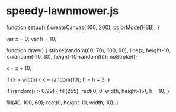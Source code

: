 # speedy-lawnmower.js

function setup() {
  createCanvas(400, 200);
  colorMode(HSB);
}

var x = 0;
var h = 10;

function draw() {
  stroke(random(60, 70), 100, 90);
  line(x, height-10, x+random(-10, 10), height-10-random(h));
  noStroke();

  x = x + 10;

  if (x > width) {
    x = random(10);
    h = h + 3;
  }

  if (random() > 0.99) {
    fill(255);
    rect(0, 0, width, height-15);
    h = 10;
  }

  fill(40, 100, 60);
  rect(0, height-10, width, 10);
}
